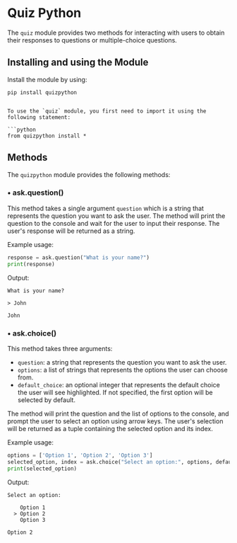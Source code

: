 # Quiz Python

The `quiz` module provides two methods for interacting with users to obtain their responses to questions or multiple-choice questions.

## Installing and using the Module

Install the module by using:
```
pip install quizpython


To use the `quiz` module, you first need to import it using the following statement:

```python
from quizpython install *
```

## Methods

The `quizpython` module provides the following methods:

### • ask.question()

This method takes a single argument `question` which is a string that represents the question you want to ask the user. The method will print the question to the console and wait for the user to input their response. The user's response will be returned as a string.

Example usage:
```python
response = ask.question("What is your name?")
print(response)
```

Output:
```
What is your name?

> John

John
```

### • ask.choice()

This method takes three arguments:

- `question`: a string that represents the question you want to ask the user.
- `options`: a list of strings that represents the options the user can choose from.
- `default_choice`: an optional integer that represents the default choice the user will see highlighted. If not specified, the first option will be selected by default.

The method will print the question and the list of options to the console, and prompt the user to select an option using arrow keys. The user's selection will be returned as a tuple containing the selected option and its index.

Example usage:
```python
options = ['Option 1', 'Option 2', 'Option 3']
selected_option, index = ask.choice("Select an option:", options, default_choice=2)
print(selected_option)
```

Output:
```
Select an option:

    Option 1
  > Option 2
    Option 3

Option 2
```
